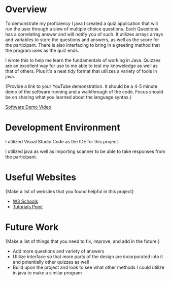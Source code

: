 # Overview

To demonstrate my proficiency I java I created a quiz application that will run the user through a slew of multiple choice questions. Each Questions has a correlating answer and will notify you of such. It utilizes arrays arrays and variables to store the questions and answers, as well as the score for the participant. There is also interfacing to bring in a greeting method that the program uses as the quiz ends.

I wrote this to help me learn the fundamentals of working in Java. Quizzes are an excellent way for use to me able to test my knoweledge as well as that of others. Plus it's a neat tidy format that utilizes a
variety of tools in java.

{Provide a link to your YouTube demonstration.  It should be a 4-5 minute demo of the software running and a walkthrough of the code.  Focus should be on sharing what you learned about the language syntax.}

[Software Demo Video](http://youtube.link.goes.here)

# Development Environment

I utilized Visual Studio Code as the IDE for this project.

I utilized java as well as importing scanner to be able to take responses from the participant.

# Useful Websites

{Make a list of websites that you found helpful in this project}
* [W3 Schools](https://www.w3schools.com/java/default.asp)
* [Tutorials Point](https://www.tutorialspoint.com/java/index.htm)

# Future Work

{Make a list of things that you need to fix, improve, and add in the future.}
* Add more questions and variety of answers
* Utilize interface so that more parts of the design are incorporated into it and potentially other quizzes as well
* Build upon the project and look to see what other methods I could utilize in java to make a similar
program
